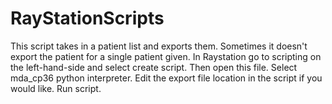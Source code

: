 # RayStationScripts

This script takes in a patient list and exports them. Sometimes it doesn't export the patient for a single patient given. 
In Raystation go to scripting on the left-hand-side and select create script. Then open this file. Select mda_cp36 python interpreter. 
Edit the export file location in the script if you would like.
Run script. 
